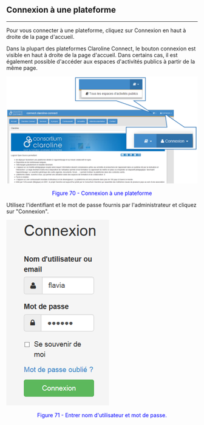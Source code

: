 ## Connexion à une plateforme
---

Pour vous connecter à une plateforme, cliquez sur Connexion en haut à droite de la page d'accueil.

Dans la plupart des plateformes Claroline Connect, le bouton connexion est visible en haut à droite de la page d'accueil.
Dans certains cas, il est également possible d'accéder aux espaces d'activités publics à partir de la même page.

![](images/fig70.png)

<p style="text-align: center; color: blue">Figure 70 - Connexion à une plateforme</p>

Utilisez l'identifiant et le mot de passe fournis par l'administrateur et cliquez sur "Connexion".

![](images/fig71.png)

<p style="text-align: center; color: blue">Figure 71 - Entrer nom d'utilisateur et mot de passe.</p>

